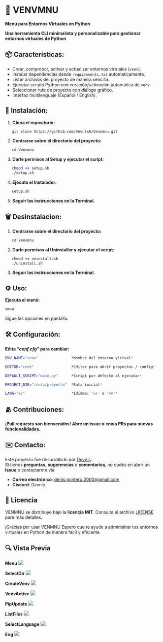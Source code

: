 # 🐍 VENVMNU

**Menú para Entornos Virtuales en Python**

__Una herramienta CLI minimalista y personalizable para gestionar entornos virtuales de Python__

## 📦 Características:

- Crear, comprobar, activar y actualizar entornos virtuales (`venv`).
- Instalar dependencias desde `requirements.txt` automaticamente.
- Listar archivos del proyecto de manera sencilla.
- Ejecutar scripts Python con creación/activación automática de `venv`.
- Seleccionar ruta de proyecto con diálogo gráfico.
- Interfaz multilenguaje (Español / English).

## 🚀 Instalación:

1. **Clona el repositorio:**
```bash
   git clone https://github.com/DevnisG/Venvmnu.git
```

2. **Centrarse sobre el directorio del proyecto:** 
```bash
   cd Venvmnu
```

3. **Darle permisos al Setup y ejecutar el script:**
```bash
   chmod +x setup.sh
   ./setup.sh
```

4. **Ejecuta el Instalador:**
```bash
   setup.sh
```
5. **Seguir las instrucciones en la Terminal.**

## 🗑️ Desinstalacion:

1. **Centrarse sobre el directorio del proyecto:**
```bash
   cd Venvmnu
```

2. **Darle permisos al Uninstaller y ejecutar el script:**
```bash
   chmod +x uninstall.sh
   ./uninstall.sh
```

3. **Seguir las instrucciones en la Terminal.**

## ⚙️ Uso:

**Ejecuta el menú:**
```bash
vmnu
```
Sigue las opciones en pantalla.

## 🛠️ Configuración:

**Edita *"conf.cfg"* para cambiar:**
```bash
ENV_NAME="venv"               *Nombre del entorno virtual*
```
```bash
EDITOR="code"                 *Editor para abrir proyectos / config*
```
```bash
DEFAULT_SCRIPT="main.py"      *Script por defecto al ejecutar*
```
```bash
PROJECT_DIR="/ruta/proyecto"  *Ruta inicial*
```
```bash
LANG="es"                     *Idioma: 'es' o 'en'*
```

## 🫂 Contribuciones:

**¡Pull requests son bienvenidos! Abre un issue o envía PRs para nuevas funcionalidades.**

## ✉️ Contacto:

Este proyecto fue desarrollado por [Devnis](https://github.com/DevnisG).  
Si tienes **preguntas**, **sugerencias** o **comentarios**, no dudes en abrir un **Issue** o contactarme vía:

- **Correo electrónico**: <denis.gontero.2000@gmail.com>  
- **Discord**: *Devnis*  

## 📜 Licencia

VENMNU se distribuye bajo la **licencia MIT**. Consulta el archivo [LICENSE](LICENSE) para más detalles.  

¡Gracias por usar VENMNU Espero que te ayude a administrar tus entornos virtuales en Python de manera facil y eficiente.

## 🔍 Vista Previa

**Menu**
<img src="github/imgs/menu.png"> 

**SelectDir**
<img src="github/imgs/select_dir.png"> 

**CreateVenv**
<img src="github/imgs/create_venv.png"> 

**VenvActive**
<img src="github/imgs/venv_active.png"> 

**PipUpdate**
<img src="github/imgs/pip_update.png"> 

**ListFiles**
<img src="github/imgs/list_files.png"> 

**SelectLanguage**
<img src="github/imgs/select_language.png"> 

**Eng**
<img src="github/imgs/eng.png"> 
